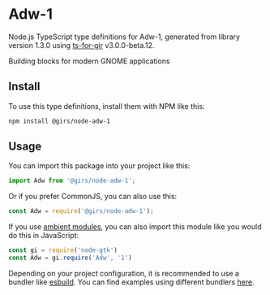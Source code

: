 
# Adw-1

Node.js TypeScript type definitions for Adw-1, generated from library version 1.3.0 using [ts-for-gir](https://github.com/gjsify/ts-for-gjs) v3.0.0-beta.12.

Building blocks for modern GNOME applications

## Install

To use this type definitions, install them with NPM like this:
```bash
npm install @girs/node-adw-1
```

## Usage

You can import this package into your project like this:
```ts
import Adw from '@girs/node-adw-1';
```

Or if you prefer CommonJS, you can also use this:
```ts
const Adw = require('@girs/node-adw-1');
```

If you use [ambient modules](https://github.com/gjsify/ts-for-gir/tree/main/packages/cli#ambient-modules), you can also import this module like you would do this in JavaScript:

```ts
const gi = require('node-gtk')
const Adw = gi.require('Adw', '1')
```

Depending on your project configuration, it is recommended to use a bundler like [esbuild](https://esbuild.github.io/). You can find examples using different bundlers [here](https://github.com/gjsify/ts-for-gir/tree/main/examples).